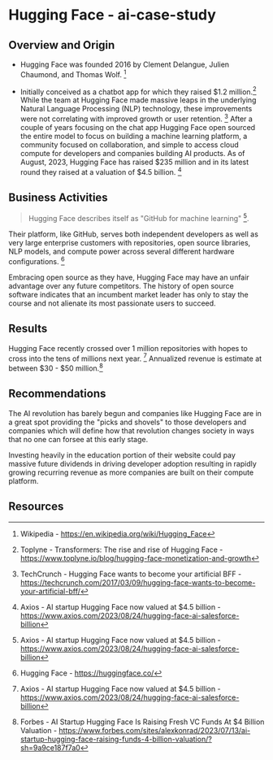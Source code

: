 # Hugging Face - ai-case-study

## Overview and Origin

* Hugging Face was founded 2016 by Clement Delangue, Julien Chaumond, and Thomas Wolf. [^1]

* Initially conceived as a chatbot app for which they raised $1.2 million.[^2] While the team at Hugging Face made massive leaps in the underlying Natural Language Processing (NLP) technology, these improvements were not correlating with improved growth or user retention. [^3] After a couple of years focusing on the chat app Hugging Face open sourced the entire model to focus on building a machine learning platform, a community focused on collaboration, and simple to access cloud compute for developers and companies building AI products. As of August, 2023, Hugging Face has raised $235 million and in its latest round they raised at a valuation of $4.5 billion. [^4]

## Business Activities

> Hugging Face describes itself as "GitHub for machine learning" [^4]. 

Their platform, like GitHub, serves both independent developers as well as very large enterprise customers with repositories, open source libraries, NLP models, and compute power across several different hardware configurations. [^5] 

Embracing open source as they have, Hugging Face may have an unfair advantage over any future competitors. The history of open source software indicates that an incumbent market leader has only to stay the course and not alienate its most passionate users to succeed. 

## Results

Hugging Face recently crossed over 1 million repositories with hopes to cross into the tens of millions next year. [^4] Annualized revenue is estimate at between $30 - $50 million.[^6]

## Recommendations

The AI revolution has barely begun and companies like Hugging Face are in a great spot providing the "picks and shovels" to those developers and companies which will define how that revolution changes society in ways that no one can forsee at this early stage. 

Investing heavily in the education portion of their website could pay massive future dividends in driving developer adoption resulting in rapidly growing recurring revenue as more companies are built on their compute platform.

## Resources
[^1]: Wikipedia - https://en.wikipedia.org/wiki/Hugging_Face
[^2]: Toplyne - Transformers: The rise and rise of Hugging Face - https://www.toplyne.io/blog/hugging-face-monetization-and-growth
[^3]: TechCrunch - Hugging Face wants to become your artificial BFF - https://techcrunch.com/2017/03/09/hugging-face-wants-to-become-your-artificial-bff/
[^4]: Axios - AI startup Hugging Face now valued at $4.5 billion - https://www.axios.com/2023/08/24/hugging-face-ai-salesforce-billion
[^5]: Hugging Face - https://huggingface.co/
[^6]: Forbes - AI Startup Hugging Face Is Raising Fresh VC Funds At $4 Billion Valuation - https://www.forbes.com/sites/alexkonrad/2023/07/13/ai-startup-hugging-face-raising-funds-4-billion-valuation/?sh=9a9ce187f7a0